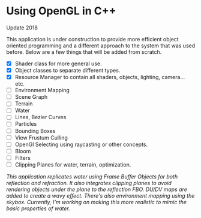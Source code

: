# Using OpenGL in C++

Update 2018

This application is under construction to provide more efficient object oriented programming and a different approach to the system that was used before. Below are a few things that will be added from scratch.

- [x] Shader class for more general use.
- [x] Object classes to separate different types.
- [x] Resource Manager to contain all shaders, objects, lighting, camera... etc.
- [ ] Environment Mapping
- [ ] Scene Graph
- [ ] Terrain
- [ ] Water
- [ ] Lines, Bezier Curves
- [ ] Particles
- [ ] Bounding Boxes
- [ ] View Frustum Culling
- [ ] OpenGl Selecting using raycasting or other concepts.
- [ ] Bloom
- [ ] Filters
- [ ] Clipping Planes for water, terrain, optimization.

*This application replicates water using Frame Buffer Objects for both reflection and refraction. It also integrates clipping planes to avoid rendering objects under the plane to the reflection FBO. DU/DV maps are added to create a wavy effect. There's also environment mapping using the skybox. Currently, I'm working on making this more realistic to mimic the basic properties of water.*
